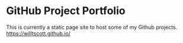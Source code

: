 # GitHub Project Portfolio

This is currently a static page site to host some of my Github projects.
https://willtscott.github.io/
